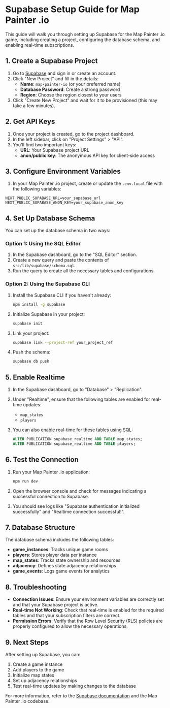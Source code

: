 # Supabase Setup Guide for Map Painter .io

This guide will walk you through setting up Supabase for the Map Painter .io game, including creating a project, configuring the database schema, and enabling real-time subscriptions.

## 1. Create a Supabase Project

1. Go to [Supabase](https://supabase.com) and sign in or create an account.
2. Click "New Project" and fill in the details:
   - **Name**: `map-painter-io` (or your preferred name)
   - **Database Password**: Create a strong password
   - **Region**: Choose the region closest to your users
3. Click "Create New Project" and wait for it to be provisioned (this may take a few minutes).

## 2. Get API Keys

1. Once your project is created, go to the project dashboard.
2. In the left sidebar, click on "Project Settings" > "API".
3. You'll find two important keys:
   - **URL**: Your Supabase project URL
   - **anon/public key**: The anonymous API key for client-side access

## 3. Configure Environment Variables

1. In your Map Painter .io project, create or update the `.env.local` file with the following variables:

```
NEXT_PUBLIC_SUPABASE_URL=your_supabase_url
NEXT_PUBLIC_SUPABASE_ANON_KEY=your_supabase_anon_key
```

## 4. Set Up Database Schema

You can set up the database schema in two ways:

### Option 1: Using the SQL Editor

1. In the Supabase dashboard, go to the "SQL Editor" section.
2. Create a new query and paste the contents of `src/lib/supabase/schema.sql`.
3. Run the query to create all the necessary tables and configurations.

### Option 2: Using the Supabase CLI

1. Install the Supabase CLI if you haven't already:

   ```bash
   npm install -g supabase
   ```

2. Initialize Supabase in your project:

   ```bash
   supabase init
   ```

3. Link your project:

   ```bash
   supabase link --project-ref your_project_ref
   ```

4. Push the schema:
   ```bash
   supabase db push
   ```

## 5. Enable Realtime

1. In the Supabase dashboard, go to "Database" > "Replication".
2. Under "Realtime", ensure that the following tables are enabled for real-time updates:

   - `map_states`
   - `players`

3. You can also enable real-time for these tables using SQL:
   ```sql
   ALTER PUBLICATION supabase_realtime ADD TABLE map_states;
   ALTER PUBLICATION supabase_realtime ADD TABLE players;
   ```

## 6. Test the Connection

1. Run your Map Painter .io application:

   ```bash
   npm run dev
   ```

2. Open the browser console and check for messages indicating a successful connection to Supabase.
3. You should see logs like "Supabase authentication initialized successfully" and "Realtime connection successful!".

## 7. Database Structure

The database schema includes the following tables:

- **game_instances**: Tracks unique game rooms
- **players**: Stores player data per instance
- **map_states**: Tracks state ownership and resources
- **adjacency**: Defines state adjacency relationships
- **game_events**: Logs game events for analytics

## 8. Troubleshooting

- **Connection Issues**: Ensure your environment variables are correctly set and that your Supabase project is active.
- **Real-time Not Working**: Check that real-time is enabled for the required tables and that your subscription filters are correct.
- **Permission Errors**: Verify that the Row Level Security (RLS) policies are properly configured to allow the necessary operations.

## 9. Next Steps

After setting up Supabase, you can:

1. Create a game instance
2. Add players to the game
3. Initialize map states
4. Set up adjacency relationships
5. Test real-time updates by making changes to the database

For more information, refer to the [Supabase documentation](https://supabase.com/docs) and the Map Painter .io codebase.
